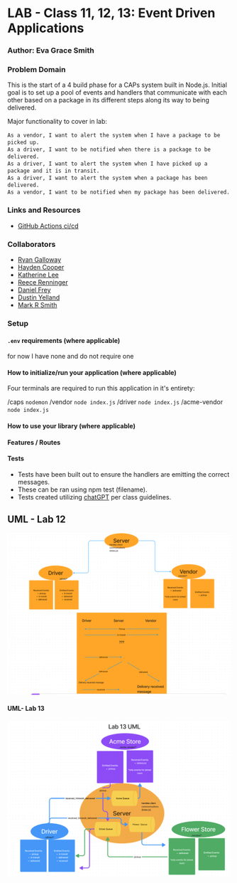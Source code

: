 

# LAB - Class 11, 12, 13: Event Driven Applications

### Author: Eva Grace Smith

### Problem Domain

This is the start of a 4 build phase for a CAPs system built in Node.js.  Initial goal is to set up a pool of events and handlers that communicate with each other based on a package in its different steps along its way to being delivered.

Major functionality to cover in lab:

    As a vendor, I want to alert the system when I have a package to be picked up.
    As a driver, I want to be notified when there is a package to be delivered.
    As a driver, I want to alert the system when I have picked up a package and it is in transit.
    As a driver, I want to alert the system when a package has been delivered.
    As a vendor, I want to be notified when my package has been delivered.

### Links and Resources

- [GitHub Actions ci/cd](https://github.com/EvaGraceSmith/caps/actions)
<!-- - [back-end server url](http://xyz.com) (when applicable) -->

### Collaborators

* [Ryan Galloway](https://github.com/rkgallaway)
* [Hayden Cooper](https://github.com/Hcooper23)
* [Katherine Lee](https://github.com/KatiLee)
* [Reece Renninger](https://github.com/ReeceRenninger)
* [Daniel Frey](https://github.com/DSFrey)
* [Dustin Yelland](https://github.com/dustinyschild)
* [Mark R Smith](https://github.com/markmrsmith) 

### Setup

#### `.env` requirements (where applicable)

for now I have none and do not require one


#### How to initialize/run your application (where applicable)

Four terminals are required to run this application in it's entirety:

 /caps `nodemon`
 /vendor `node index.js`
 /driver `node index.js`
 /acme-vendor `node index.js`

#### How to use your library (where applicable)

#### Features / Routes


#### Tests

- Tests have been built out to ensure the handlers are emitting the correct messages.
- These can be ran using npm test (filename).
- Tests created utilizing [chatGPT](https://chat.openai.com/share/1e99d194-5b59-413a-a7ed-cf8e67caffd3) per class guidelines.



## UML - Lab 12

![UML](img/caps-uml.png)

#### UML- Lab 13

![UML](img/lab13-uml.png)
